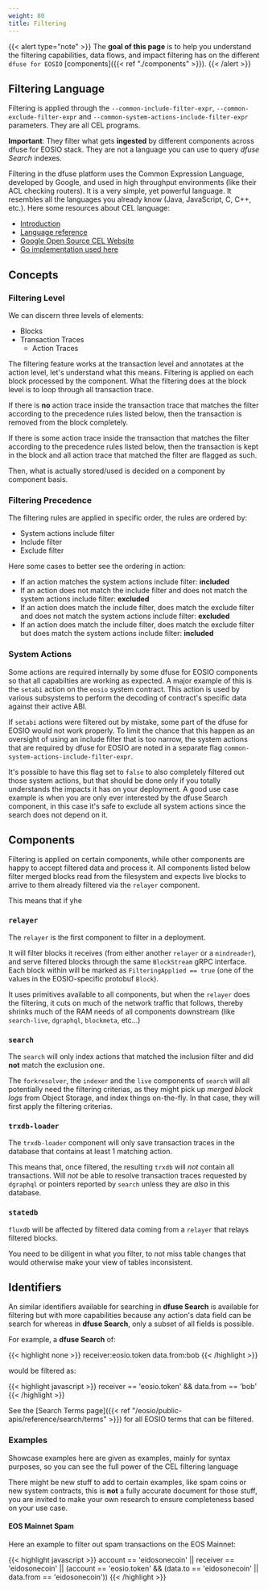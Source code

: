 ```yaml
---
weight: 80
title: Filtering
---
```


{{< alert type="note" >}}
The **goal of this page** is to help you understand the filtering capabilities, data flows, and impact filtering has on the different `dfuse for EOSIO` [components]({{< ref "./components" >}}).
{{< /alert >}}

## Filtering Language

Filtering is applied through the `--common-include-filter-expr`, `--common-exclude-filter-expr` and `--common-system-actions-include-filter-expr` parameters. They are all CEL programs.

**Important**: They filter what gets **ingested** by different components across dfuse for EOSIO stack. They are not a language you can use to query _dfuse Search_ indexes.

Filtering in the dfuse platform uses the Common Expression Language, developed by Google, and used in high throughput environments (like their ACL checking routers). It is a very simple, yet powerful language. It resembles all the languages you already know (Java, JavaScript, C, C++, etc.). Here some resources about CEL language:

* [Introduction](https://github.com/google/cel-spec/blob/master/doc/intro.md)
* [Language reference](https://github.com/google/cel-spec/blob/master/doc/langdef.md)
* [Google Open Source CEL Website](https://opensource.google/projects/cel)
* [Go implementation used here](https://github.com/google/cel-go)

## Concepts

### Filtering Level

We can discern three levels of elements:
- Blocks
 - Transaction Traces
   - Action Traces

The filtering feature works at the transaction level and annotates at the action level, let's understand what this means. Filtering is applied on each block processed by the component. What the filtering does at the block level is to loop through all transaction trace.

If there is **no** action trace inside the transaction trace that matches the filter according to the precedence rules listed below, then the transaction is removed from the block completely.

If there is some action trace inside the transaction that matches the filter according to the precedence rules listed below, then the transaction is kept in the block and all action trace that matched the filter are flagged as such.

Then, what is actually stored/used is decided on a component by component basis.

### Filtering Precedence

The filtering rules are applied in specific order, the rules are ordered by:
- System actions include filter
- Include filter
- Exclude filter

Here some cases to better see the ordering in action:
- If an action matches the system actions include filter: **included**
- If an action does not match the include filter and does not match the system actions include filter: **excluded**
- If an action does match the include filter, does match the exclude filter and does not match the system actions include filter: **excluded**
- If an action does match the include filter, does match the exclude filter but does match the system actions include filter: **included**

### System Actions

Some actions are required internally by some dfuse for EOSIO components so that all capabilties are working as expected. A major example of this is the `setabi` action on the `eosio` system contract. This action is used by various subsystems to perform the decoding of contract's specific data against their active ABI.

If `setabi` actions were filtered out by mistake, some part of the dfuse for EOSIO would not work properly. To limit the chance that this happen as an oversight of using an include filter that is too narrow, the system actions that are required by dfuse for EOSIO are noted in a separate flag `common-system-actions-include-filter-expr`.

It's possible to have this flag set to `false` to also completely filtered out those system actions, but that should be done only if you totally understands the impacts it has on your deployment. A good use case example is when you are only ever interested by the dfuse Search component, in this case it's safe to exclude all system actions since the search does not depend on it.

## Components

Filtering is applied on certain components, while other components are happy to accept filtered data and process it. All components listed below filter merged blocks read from the filesystem and expects live blocks to arrive to them already filtered via the `relayer` component.

This means that if yhe

### `relayer`

The `relayer` is the first component to filter in a deployment.

It will filter blocks it receives (from either another `relayer` or a `mindreader`), and serve filtered blocks through the same `BlockStream` gRPC interface. Each block within will be marked as `FilteringApplied == true` (one of the values in the EOSIO-specific protobuf `Block`).

It uses primitives available to all components, but when the `relayer` does the filtering, it cuts on much of the network traffic that follows, thereby shrinks much of the RAM needs of all components downstream (like `search-live`, `dgraphql`, `blockmeta`, etc...)

### `search`

The `search` will only index actions that matched the inclusion filter and did **not** match the exclusion one.

The `forkresolver`, the `indexer` and the `live` components of `search` will all potentially need the filtering criterias, as they might pick up _merged block logs_ from Object Storage, and index things on-the-fly.  In that case, they will first apply the filtering criterias.

### `trxdb-loader`

The `trxdb-loader` component will only save transaction traces in the database that contains at least 1 matching action.

This means that, once filtered, the resulting `trxdb` will _not_ contain all transactions.  Will _not_ be able to resolve transaction traces requested by `dgraphql` or pointers reported by `search` unless they are _also_ in this database.

### `statedb`

`fluxdb` will be affected by filtered data coming from a `relayer` that relays filtered blocks.

You need to be diligent in what you filter, to not miss table changes that would otherwise make your view of tables inconsistent.

<!--
You can use `db.table` and `db.scope` in your filtering criteria to make sure transactions that mutate certain tables always make it through filtering.
 soon, when a `panic()` is removed)
-->

## Identifiers

An similar identifiers available for searching in **dfuse Search** is available for filtering but
with more capabilities because any action's data field can be search for whereas in **dfuse Search**,
only a subset of all fields is possible.

For example, a **dfuse Search** of:

{{< highlight none >}}
receiver:eosio.token data.from:bob
{{< /highlight >}}

would be filtered as:

{{< highlight javascript >}}
receiver == 'eosio.token' && data.from == 'bob'
{{< /highlight >}}

See the [Search Terms page]({{< ref "/eosio/public-apis/reference/search/terms" >}}) for all EOSIO terms that can be filtered.

### Examples

Showcase examples here are given as examples, mainly for syntax purposes, so you can see the full
power of the CEL filtering language

There might be new stuff to add to certain examples, like spam coins or new system contracts, this
is **not** a fully accurate document for those stuff, you are invited to make your own research
to ensure completeness based on your use case.

#### EOS Mainnet Spam

Here an example to filter out spam transactions on the EOS Mainnet:

{{< highlight javascript >}}
account == 'eidosonecoin' || receiver == 'eidosonecoin' || (account == 'eosio.token' && (data.to == 'eidosonecoin' || data.from == 'eidosonecoin'))
{{< /highlight >}}
